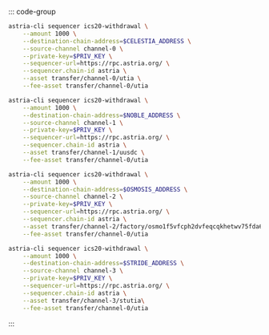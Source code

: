 <!-- markdownlint-disable MD041 MD013 -->

::: code-group

```bash [To Celestia]
astria-cli sequencer ics20-withdrawal \
    --amount 1000 \
    --destination-chain-address=$CELESTIA_ADDRESS \
    --source-channel channel-0 \
    --private-key=$PRIV_KEY \
    --sequencer-url=https://rpc.astria.org/ \
    --sequencer.chain-id astria \
    --asset transfer/channel-0/utia \
    --fee-asset transfer/channel-0/utia
```

```bash [To Noble]
astria-cli sequencer ics20-withdrawal \
    --amount 1000 \
    --destination-chain-address=$NOBLE_ADDRESS \
    --source-channel channel-1 \
    --private-key=$PRIV_KEY \
    --sequencer-url=https://rpc.astria.org/ \
    --sequencer.chain-id astria \
    --asset transfer/channel-1/uusdc \
    --fee-asset transfer/channel-0/utia
```

```bash [To Osmosis]
astria-cli sequencer ics20-withdrawal \
    --amount 1000 \
    --destination-chain-address=$OSMOSIS_ADDRESS \
    --source-channel channel-2 \
    --private-key=$PRIV_KEY \
    --sequencer-url=https://rpc.astria.org/ \
    --sequencer.chain-id astria \
    --asset transfer/channel-2/factory/osmo1f5vfcph2dvfeqcqkhetwv75fda69z7e5c2dldm3kvgj23crkv6wqcn47a0/umilkTIA \
    --fee-asset transfer/channel-0/utia
```

```bash [To Stride]
astria-cli sequencer ics20-withdrawal \
    --amount 1000 \
    --destination-chain-address=$STRIDE_ADDRESS \
    --source-channel channel-3 \
    --private-key=$PRIV_KEY \
    --sequencer-url=https://rpc.astria.org/ \
    --sequencer.chain-id astria \
    --asset transfer/channel-3/stutia\
    --fee-asset transfer/channel-0/utia
```

:::

<!-- <Tabs>
  <TabItem value="To Celestia" label="To Celestia"> </TabItem>
  <TabItem value="To Noble" label="To Noble"> </TabItem>
  <TabItem value="To Osmosis" label="To Osmosis"> </TabItem>
  <TabItem value="To Stride" label="To Stride"> </TabItem>
</Tabs> -->

